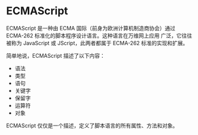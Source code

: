 # ECMAScript
ECMAScript 是一种由 ECMA 国际（前身为欧洲计算机制造商协会）通过 ECMA-262 标准化的脚本程序设计语言。这种语言在万维网上应用
广泛，它往往被称为 JavaScript 或 JScript，此两者都属于 ECMA-262 标准的实现和扩展。

简单地说，ECMAScript 描述了以下内容：

* 语法
* 类型
* 语句
* 关键字
* 保留字
* 运算符
* 对象

ECMAScript 仅仅是一个描述，定义了脚本语言的所有属性、方法和对象。

